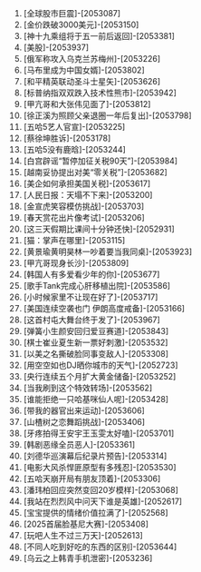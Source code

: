 
1. [全球股市巨震]-[2053087]
1. [金价跌破3000美元]-[2053150]
1. [神十九乘组将于五一前后返回]-[2053381]
1. [美股]-[2053937]
1. [俄军称攻入乌克兰苏梅州]-[2053226]
1. [马布里成为中国女婿]-[2053802]
1. [和平精英联动圣斗士星矢]-[2053626]
1. [标普纳指双双跌入技术性熊市]-[2053942]
1. [甲亢哥和大张伟见面了]-[2053812]
1. [徐正溪为照顾父亲退圈一年后复出]-[2053798]
1. [五哈5艺人官宣]-[2053225]
1. [蔡徐坤胜诉]-[2053178]
1. [五哈5没有鹿晗]-[2053244]
1. [白宫辟谣“暂停加征关税90天”]-[2053984]
1. [越南妥协提出对美“零关税”]-[2053682]
1. [美企如何承担美国关税]-[2053617]
1. [人民日报：天塌不下来]-[2053200]
1. [金宣虎笑容模仿挑战]-[2053703]
1. [春天赏花出片像考试]-[2053206]
1. [这三天假期比课间十分钟还快]-[2052931]
1. [猫：掌声在哪里]-[2053115]
1. [黄景瑜黄明昊林一吵着要当我同桌]-[2053923]
1. [甲亢哥现身长沙]-[2053809]
1. [韩国人有多爱看少年的你]-[2053677]
1. [歌手Tank完成心肝移植出院]-[2053586]
1. [小时候家里不让现在好了]-[2053717]
1. [美国连续空袭也门 伊朗高度戒备]-[2053166]
1. [这首村屯大舞台终于发了]-[2053967]
1. [弹簧小生颜安回归爱豆赛道]-[2053843]
1. [棋士崔业夏生新一票好刺激]-[2053532]
1. [以美之名撕破脸同事变敌人]-[2053308]
1. [用空空如也DJ晒你城市的天气]-[2052723]
1. [央行连续五个月扩大黄金储备]-[2053252]
1. [当我刷到这个特效转场]-[2053562]
1. [谁能拒绝一只哈基咪仙人呢]-[2053428]
1. [带我的器官出来运动]-[2053606]
1. [山楂树之恋舞蹈挑战]-[2053406]
1. [牙疼拍得王安宇王玉雯太好嗑]-[2053701]
1. [韩剧恶缘全员恶人]-[2053361]
1. [刘德华巡演幕后纪录片预告]-[2053314]
1. [电影大风杀悍匪原型有多残忍]-[2053530]
1. [五哈天崩开局有朋友顶着]-[2053306]
1. [潘玮柏回应突然变回20岁模样]-[2053068]
1. [我站在烈烈风中问天下谁是英雄]-[2052617]
1. [宝宝提供的情绪价值拉满了]-[2052568]
1. [2025首届脸基尼大赛]-[2053408]
1. [玩吧人生不过三万天]-[2052613]
1. [不同人吃到好吃的东西的区别]-[2053644]
1. [乌云之上韩青手机泄密]-[2053236]